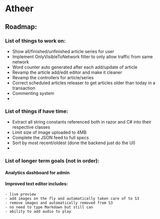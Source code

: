 # Atheer
## Roadmap:
### List of things to work on:
- Show all/finished/unfinished article series for user
- Implement OnlyVisibleToNetwork filter to only allow traffic from same network
- Word counter auto generated after each add/update of article
- Revamp the article add/edit editor and make it cleaner
- Revamp the controllers for article/series  
- Correct scheduled articles releaser to get articles older than today in a transaction
- Commenting system
- 

### List of things if have time:
- Extract all string constants referenced both in razor and C# into their respective classes
- Limit size of image uploaded to 4MB
- Complete the JSON feed to full specs
- Sort by most recent/oldest (done the backend just do the UI)
- 

### List of longer term goals (not in order):

#### Analytics dashboard for admin
#### Improved text editor includes:
    - live preview
    - add images on the fly and automatically taken care of to S3
    - remove images and automatically removed from S3
    - no need to type Markdown but still can
    - ability to add audio to play